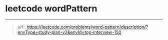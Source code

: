 # leetcode wordPattern
---
> url : https://leetcode.com/problems/word-pattern/description/?envType=study-plan-v2&envId=top-interview-150

